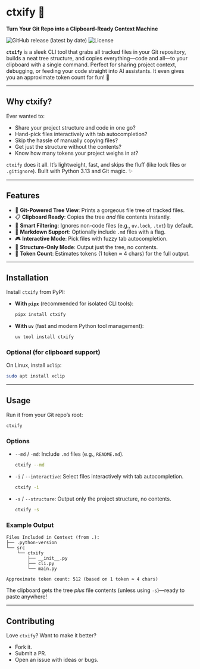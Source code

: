 # ctxify 🎉
**Turn Your Git Repo into a Clipboard-Ready Context Machine**

![GitHub release (latest by date)](https://img.shields.io/github/v/release/MQ37/ctxify?color=brightgreen)
![License](https://img.shields.io/badge/license-MIT-green.svg)

**`ctxify`** is a sleek CLI tool that grabs all tracked files in your Git repository, builds a neat tree structure, and copies everything—code and all—to your clipboard with a single command. Perfect for sharing project context, debugging, or feeding your code straight into AI assistants. It even gives you an approximate token count for fun! 🚀

---

## Why ctxify?
Ever wanted to:
- Share your project structure and code in one go?
- Hand-pick files interactively with tab autocompletion?
- Skip the hassle of manually copying files?
- Get just the structure without the contents?
- Know how many tokens your project weighs in at?

`ctxify` does it all. It’s lightweight, fast, and skips the fluff (like lock files or `.gitignore`). Built with Python 3.13 and Git magic. ✨

---

## Features
- 📂 **Git-Powered Tree View**: Prints a gorgeous file tree of tracked files.
- 📋 **Clipboard Ready**: Copies the tree *and* file contents instantly.
- 🚫 **Smart Filtering**: Ignores non-code files (e.g., `uv.lock`, `.txt`) by default.
- 📝 **Markdown Support**: Optionally include `.md` files with a flag.
- 🎮 **Interactive Mode**: Pick files with fuzzy tab autocompletion.
- 🌳 **Structure-Only Mode**: Output just the tree, no contents.
- 📏 **Token Count**: Estimates tokens (1 token ≈ 4 chars) for the full output.

---

## Installation

Install `ctxify` from PyPI:

- **With `pipx`** (recommended for isolated CLI tools):
  ```bash
  pipx install ctxify
  ```

- **With `uv`** (fast and modern Python tool management):
  ```bash
  uv tool install ctxify
  ```

### Optional (for clipboard support)
On Linux, install `xclip`:
```bash
sudo apt install xclip
```

---

## Usage
Run it from your Git repo’s root:

```bash
ctxify
```

### Options
- `--md` / `-md`: Include `.md` files (e.g., `README.md`).
   ```bash
   ctxify --md
   ```
- `-i` / `--interactive`: Select files interactively with tab autocompletion.
   ```bash
   ctxify -i
   ```
- `-s` / `--structure`: Output only the project structure, no contents.
   ```bash
   ctxify -s
   ```

### Example Output
```
Files Included in Context (from .):
├── .python-version
└── src
    └── ctxify
        ├── __init__.py
        ├── cli.py
        └── main.py

Approximate token count: 512 (based on 1 token ≈ 4 chars)
```

The clipboard gets the tree *plus* file contents (unless using `-s`)—ready to paste anywhere!

---

## Contributing
Love `ctxify`? Want to make it better?
- Fork it.
- Submit a PR.
- Open an issue with ideas or bugs.
